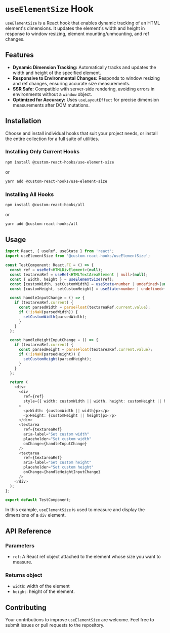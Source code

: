 # `useElementSize` Hook

`useElementSize` is a React hook that enables dynamic tracking of an HTML element's dimensions. It updates the element's width and height in response to window resizing, element mounting/unmounting, and ref changes.

## Features

- **Dynamic Dimension Tracking:** Automatically tracks and updates the width and height of the specified element.
- **Responsive to Environmental Changes:** Responds to window resizing and ref changes, ensuring accurate size measurements.
- **SSR Safe:** Compatible with server-side rendering, avoiding errors in environments without a `window` object.
- **Optimized for Accuracy:** Uses `useLayoutEffect` for precise dimension measurements after DOM mutations.

## Installation

Choose and install individual hooks that suit your project needs, or install the entire collection for a full suite of utilities.

### Installing Only Current Hooks

```bash
npm install @custom-react-hooks/use-element-size
```

or

```bash
yarn add @custom-react-hooks/use-element-size
```

### Installing All Hooks

```sh
npm install @custom-react-hooks/all
```

or

```sh
yarn add @custom-react-hooks/all
```

## Usage

```typescript
import React, { useRef, useState } from 'react';
import useElementSize from '@custom-react-hooks/useElementSize';

const TestComponent: React.FC = () => {
  const ref = useRef<HTMLDivElement>(null);
  const textareaRef = useRef<HTMLTextAreaElement | null>(null);
  const { width, height } = useElementSize(ref);
  const [customWidth, setCustomWidth] = useState<number | undefined>(undefined);
  const [customHeight, setCustomHeight] = useState<number | undefined>(undefined);

  const handleInputChange = () => {
    if (textareaRef.current) {
      const parsedWidth = parseFloat(textareaRef.current.value);
      if (!isNaN(parsedWidth)) {
        setCustomWidth(parsedWidth);
      }
    }
  };

  const handleHeightInputChange = () => {
    if (textareaRef.current) {
      const parsedHeight = parseFloat(textareaRef.current.value);
      if (!isNaN(parsedHeight)) {
        setCustomHeight(parsedHeight);
      }
    }
  };

  return (
    <div>
      <div
        ref={ref}
        style={{ width: customWidth || width, height: customHeight || height }}
      >
        <p>Width: {customWidth || width}px</p>
        <p>Height: {customHeight || height}px</p>
      </div>
      <textarea
        ref={textareaRef}
        aria-label="Set custom width"
        placeholder="Set custom width"
        onChange={handleInputChange}
      />
      <textarea
        ref={textareaRef}
        aria-label="Set custom height"
        placeholder="Set custom height"
        onChange={handleHeightInputChange}
      />
    </div>
  );
};

export default TestComponent;
```

In this example, `useElementSize` is used to measure and display the dimensions of a `div` element.

## API Reference

### Parameters

- `ref`: A React ref object attached to the element whose size you want to measure.

### Returns object

- `width`: width of the element
- `height`: height of the element.

## Contributing

Your contributions to improve `useElementSize` are welcome. Feel free to submit issues or pull requests to the repository.